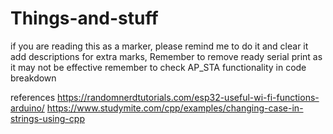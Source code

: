 # Things-and-stuff

if you are reading this as a marker, please remind me to do it and clear it
add descriptions for extra marks, 
Remember to remove ready serial print as it may not be effective
remember to check AP_STA functionality in code breakdown

references
https://randomnerdtutorials.com/esp32-useful-wi-fi-functions-arduino/
https://www.studymite.com/cpp/examples/changing-case-in-strings-using-cpp

